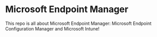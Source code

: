 # Microsoft Endpoint Manager
This repo is all about Microsoft Endpoint Manager: Microsoft Endpoint Configuration Manager and Microsoft Intune!
